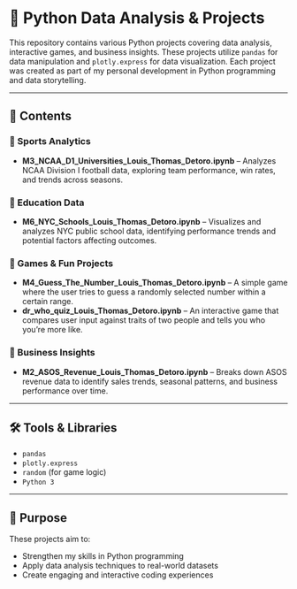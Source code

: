 # 🐍 Python Data Analysis & Projects

This repository contains various Python projects covering data analysis, interactive games, and business insights. These projects utilize `pandas` for data manipulation and `plotly.express` for data visualization. Each project was created as part of my personal development in Python programming and data storytelling.

---

## 📂 Contents

### 🏈 Sports Analytics
- **M3_NCAA_D1_Universities_Louis_Thomas_Detoro.ipynb** – Analyzes NCAA Division I football data, exploring team performance, win rates, and trends across seasons.

### 🏫 Education Data
- **M6_NYC_Schools_Louis_Thomas_Detoro.ipynb** – Visualizes and analyzes NYC public school data, identifying performance trends and potential factors affecting outcomes.

### 🧠 Games & Fun Projects
- **M4_Guess_The_Number_Louis_Thomas_Detoro.ipynb** – A simple game where the user tries to guess a randomly selected number within a certain range.
- **dr_who_quiz_Louis_Thomas_Detoro.ipynb** – An interactive game that compares user input against traits of two people and tells you who you’re more like.

### 💼 Business Insights
- **M2_ASOS_Revenue_Louis_Thomas_Detoro.ipynb** – Breaks down ASOS revenue data to identify sales trends, seasonal patterns, and business performance over time.

---

## 🛠 Tools & Libraries

- `pandas`
- `plotly.express`
- `random` (for game logic)
- `Python 3`

---

## 🎯 Purpose

These projects aim to:
- Strengthen my skills in Python programming
- Apply data analysis techniques to real-world datasets
- Create engaging and interactive coding experiences
